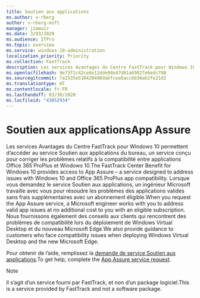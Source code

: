 ```yaml
---
title: Soutien aux applications
ms.author: v-rberg
author: v-rberg-msft
manager: jimmuir
ms.date: 3/03/2020
ms.audience: ITPro
ms.topic: overview
ms.service: windows-10-administration
localization_priority: Priority
ms.collection: FastTrack
description: Les services Avantages du Centre FastTrack pour Windows 10 permettent d’accéder au service Soutien aux applications du bureau, un service conçu pour corriger les problèmes relatifs à la compatibilité entre applications Office 365 ProPlus et Windows 10.
ms.openlocfilehash: 9e73f2c42ce6e12dde94e47d01a69027e6edc798
ms.sourcegitcommit: 7a2535e510420496dabfcea5accbb36ab2fe21d2
ms.translationtype: HT
ms.contentlocale: fr-FR
ms.lasthandoff: 03/30/2020
ms.locfileid: "43052934"
---
```

# <a name="app-assure"></a><span data-ttu-id="ef26c-103">Soutien aux applications</span><span class="sxs-lookup"><span data-stu-id="ef26c-103">App Assure</span></span>

<span data-ttu-id="ef26c-104">Les services Avantages du Centre FastTrack pour Windows 10 permettent d’accéder au service Soutien aux applications du bureau, un service conçu pour corriger les problèmes relatifs à la compatibilité entre applications Office 365 ProPlus et Windows 10.</span><span class="sxs-lookup"><span data-stu-id="ef26c-104">The FastTrack Center Benefit for Windows 10 provides access to App Assure – a service designed to address issues with Windows 10 and Office 365 ProPlus app compatibility.</span></span> <span data-ttu-id="ef26c-105">Lorsque vous demandez le service Soutien aux applications, un ingénieur Microsoft travaille avec vous pour résoudre les problèmes des applications valides sans frais supplémentaires avec un abonnement éligible.</span><span class="sxs-lookup"><span data-stu-id="ef26c-105">When you request the App Assure service, a Microsoft engineer works with you to address valid app issues at no additional cost to you with an eligible subscription.</span></span> <span data-ttu-id="ef26c-106">Nous fournissons également des conseils aux clients qui rencontrent des problèmes de compatibilité lors du déploiement de Windows Virtual Desktop et du nouveau Microsoft Edge.</span><span class="sxs-lookup"><span data-stu-id="ef26c-106">We also provide guidance to customers who face compatibility issues when deploying Windows Virtual Desktop and the new Microsoft Edge.</span></span> 

<span data-ttu-id="ef26c-107">Pour obtenir de l’aide, remplissez la [demande de service Soutien aux applications](https://go.microsoft.com/fwlink/?linkid=2022721).</span><span class="sxs-lookup"><span data-stu-id="ef26c-107">To get help, complete the [App Assure service request](https://go.microsoft.com/fwlink/?linkid=2022721).</span></span>

  > [!NOTE]
> <span data-ttu-id="ef26c-108">Il s’agit d’un service fourni par FastTrack, et non d’un package logiciel.</span><span class="sxs-lookup"><span data-stu-id="ef26c-108">This is a service provided by FastTrack and not a software package.</span></span>
